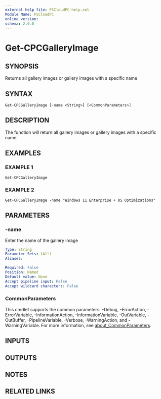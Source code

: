 ```yaml
---
external help file: PSCloudPC-help.xml
Module Name: PSCloudPC
online version:
schema: 2.0.0
---
```


# Get-CPCGalleryImage

## SYNOPSIS
Returns all gallery images or gallery images with a specific name

## SYNTAX

```
Get-CPCGalleryImage [-name <String>] [<CommonParameters>]
```

## DESCRIPTION
The function will return all gallery images or gallery images with a specific name

## EXAMPLES

### EXAMPLE 1
```
Get-CPCGalleryImage
```

### EXAMPLE 2
```
Get-CPCGalleryImage -name "Windows 11 Enterprise + OS Optimizations"
```

## PARAMETERS

### -name
Enter the name of the gallery image

```yaml
Type: String
Parameter Sets: (All)
Aliases:

Required: False
Position: Named
Default value: None
Accept pipeline input: False
Accept wildcard characters: False
```

### CommonParameters
This cmdlet supports the common parameters: -Debug, -ErrorAction, -ErrorVariable, -InformationAction, -InformationVariable, -OutVariable, -OutBuffer, -PipelineVariable, -Verbose, -WarningAction, and -WarningVariable. For more information, see [about_CommonParameters](http://go.microsoft.com/fwlink/?LinkID=113216).

## INPUTS

## OUTPUTS

## NOTES

## RELATED LINKS
